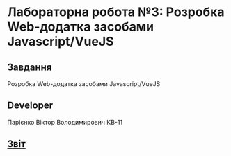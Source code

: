 # Лабораторна робота №3: Розробка Web-додатка засобами Javascript/VueJS
## Завдання
Розробка Web-додатка засобами Javascript/VueJS
## Developer
Парієнко Віктор Володимирович КВ-11
## [Звіт](https://docs.google.com/document/d/11jYK8mHgGBddmpqaiD3BTtnqmEw1WiMxF4Oo8pI093w/edit?usp=sharing)
